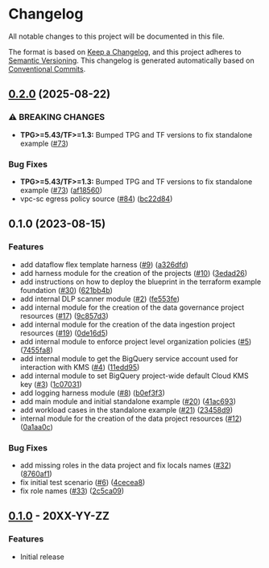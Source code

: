 # Changelog

All notable changes to this project will be documented in this file.

The format is based on
[Keep a Changelog](https://keepachangelog.com/en/1.0.0/),
and this project adheres to
[Semantic Versioning](https://semver.org/spec/v2.0.0.html).
This changelog is generated automatically based on [Conventional Commits](https://www.conventionalcommits.org/en/v1.0.0/).

## [0.2.0](https://github.com/GoogleCloudPlatform/terraform-google-secured-data-warehouse-onprem-ingest/compare/v0.1.0...v0.2.0) (2025-08-22)


### ⚠ BREAKING CHANGES

* **TPG>=5.43/TF>=1.3:** Bumped TPG and TF versions to fix standalone example ([#73](https://github.com/GoogleCloudPlatform/terraform-google-secured-data-warehouse-onprem-ingest/issues/73))

### Bug Fixes

* **TPG>=5.43/TF>=1.3:** Bumped TPG and TF versions to fix standalone example ([#73](https://github.com/GoogleCloudPlatform/terraform-google-secured-data-warehouse-onprem-ingest/issues/73)) ([af18560](https://github.com/GoogleCloudPlatform/terraform-google-secured-data-warehouse-onprem-ingest/commit/af185608a0864f66e165f99823289fb252160a16))
* vpc-sc egress policy source ([#84](https://github.com/GoogleCloudPlatform/terraform-google-secured-data-warehouse-onprem-ingest/issues/84)) ([bc22d84](https://github.com/GoogleCloudPlatform/terraform-google-secured-data-warehouse-onprem-ingest/commit/bc22d84c2792dfd55c6186e8773ad5f888da78ac))

## 0.1.0 (2023-08-15)


### Features

* add dataflow flex template harness ([#9](https://github.com/GoogleCloudPlatform/terraform-google-secured-data-warehouse-onprem-ingest/issues/9)) ([a326dfd](https://github.com/GoogleCloudPlatform/terraform-google-secured-data-warehouse-onprem-ingest/commit/a326dfdcceac272e7fda77105dcd6dd4a61dd5ea))
* add harness module for the creation of the projects ([#10](https://github.com/GoogleCloudPlatform/terraform-google-secured-data-warehouse-onprem-ingest/issues/10)) ([3edad26](https://github.com/GoogleCloudPlatform/terraform-google-secured-data-warehouse-onprem-ingest/commit/3edad267d7e74d40582937a9eea656cc6f790356))
* add instructions on how to deploy the blueprint in the terraform example foundation ([#30](https://github.com/GoogleCloudPlatform/terraform-google-secured-data-warehouse-onprem-ingest/issues/30)) ([621bb4b](https://github.com/GoogleCloudPlatform/terraform-google-secured-data-warehouse-onprem-ingest/commit/621bb4bd1f1556e7341951043cda47a4877ecb8b))
* add internal DLP scanner module ([#2](https://github.com/GoogleCloudPlatform/terraform-google-secured-data-warehouse-onprem-ingest/issues/2)) ([fe553fe](https://github.com/GoogleCloudPlatform/terraform-google-secured-data-warehouse-onprem-ingest/commit/fe553fe1f9e0dcbc6ff65a1d793e423a67d6bee7))
* add internal module for the creation of the data governance project resources ([#17](https://github.com/GoogleCloudPlatform/terraform-google-secured-data-warehouse-onprem-ingest/issues/17)) ([9c857d3](https://github.com/GoogleCloudPlatform/terraform-google-secured-data-warehouse-onprem-ingest/commit/9c857d3d8f31b7795b40e5a2e11c9f2bd19b37c2))
* add internal module for the creation of the data ingestion project resources ([#19](https://github.com/GoogleCloudPlatform/terraform-google-secured-data-warehouse-onprem-ingest/issues/19)) ([0de16d5](https://github.com/GoogleCloudPlatform/terraform-google-secured-data-warehouse-onprem-ingest/commit/0de16d5de529041cade2294c2c324384321bbdd6))
* add internal module to enforce project level organization policies ([#5](https://github.com/GoogleCloudPlatform/terraform-google-secured-data-warehouse-onprem-ingest/issues/5)) ([7455fa8](https://github.com/GoogleCloudPlatform/terraform-google-secured-data-warehouse-onprem-ingest/commit/7455fa815c4fdce7c32a27605c6036163a5ec4d4))
* add internal module to get the BigQuery service account used for interaction with KMS ([#4](https://github.com/GoogleCloudPlatform/terraform-google-secured-data-warehouse-onprem-ingest/issues/4)) ([11edd95](https://github.com/GoogleCloudPlatform/terraform-google-secured-data-warehouse-onprem-ingest/commit/11edd950dee850048131403c3eb490cd693eec54))
* add internal module to set BigQuery project-wide default Cloud KMS key ([#3](https://github.com/GoogleCloudPlatform/terraform-google-secured-data-warehouse-onprem-ingest/issues/3)) ([1c07031](https://github.com/GoogleCloudPlatform/terraform-google-secured-data-warehouse-onprem-ingest/commit/1c0703193be62a4e175294c2a40335665355c776))
* add logging harness module ([#8](https://github.com/GoogleCloudPlatform/terraform-google-secured-data-warehouse-onprem-ingest/issues/8)) ([b0ef3f3](https://github.com/GoogleCloudPlatform/terraform-google-secured-data-warehouse-onprem-ingest/commit/b0ef3f3967a8882280d0a5f3fb3571a39d305dc3))
* add main module and initial standalone example ([#20](https://github.com/GoogleCloudPlatform/terraform-google-secured-data-warehouse-onprem-ingest/issues/20)) ([41ac693](https://github.com/GoogleCloudPlatform/terraform-google-secured-data-warehouse-onprem-ingest/commit/41ac693b8cc96bcef01921e4dcfd64b9612d0c29))
* add workload cases in the standalone example ([#21](https://github.com/GoogleCloudPlatform/terraform-google-secured-data-warehouse-onprem-ingest/issues/21)) ([23458d9](https://github.com/GoogleCloudPlatform/terraform-google-secured-data-warehouse-onprem-ingest/commit/23458d9a84f728141606082d521f83dc73ea00dc))
* internal module for the creation of the data project resources ([#12](https://github.com/GoogleCloudPlatform/terraform-google-secured-data-warehouse-onprem-ingest/issues/12)) ([0a1aa0c](https://github.com/GoogleCloudPlatform/terraform-google-secured-data-warehouse-onprem-ingest/commit/0a1aa0ca8176b21630a869b1994114fd67c9ddee))


### Bug Fixes

* add missing roles in the data project and fix locals names ([#32](https://github.com/GoogleCloudPlatform/terraform-google-secured-data-warehouse-onprem-ingest/issues/32)) ([8760af1](https://github.com/GoogleCloudPlatform/terraform-google-secured-data-warehouse-onprem-ingest/commit/8760af13371a2027812b44f69df8f15611549640))
* fix initial test scenario ([#6](https://github.com/GoogleCloudPlatform/terraform-google-secured-data-warehouse-onprem-ingest/issues/6)) ([4cecea8](https://github.com/GoogleCloudPlatform/terraform-google-secured-data-warehouse-onprem-ingest/commit/4cecea852d90103f36a21c8b1d9dedef957a227d))
* fix role names ([#33](https://github.com/GoogleCloudPlatform/terraform-google-secured-data-warehouse-onprem-ingest/issues/33)) ([2c5ca09](https://github.com/GoogleCloudPlatform/terraform-google-secured-data-warehouse-onprem-ingest/commit/2c5ca0947a67f9fc1050377c6a8d226864b98d9f))

## [0.1.0](https://github.com/terraform-google-modules/terraform-google-secured-data-warehouse-onprem-ingest/releases/tag/v0.1.0) - 20XX-YY-ZZ

### Features

- Initial release

[0.1.0]: https://github.com/terraform-google-modules/terraform-google-secured-data-warehouse-onprem-ingest/releases/tag/v0.1.0
